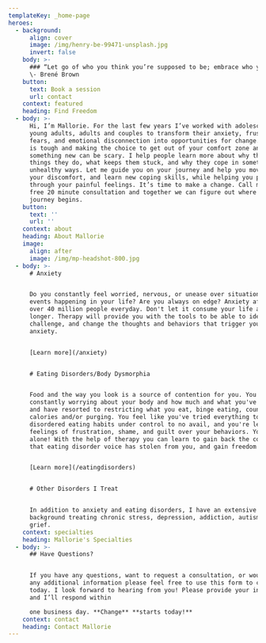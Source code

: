 ```yaml
---
templateKey: _home-page
heroes:
  - background:
      align: cover
      image: /img/henry-be-99471-unsplash.jpg
      invert: false
    body: >-
      ### “Let go of who you think you’re supposed to be; embrace who you are.”
      \- Brené Brown
    button:
      text: Book a session
      url: contact
    context: featured
    heading: Find Freedom
  - body: >-
      Hi, I’m Mallorie. For the last few years I’ve worked with adolescents,
      young adults, adults and couples to transform their anxiety, frustration,
      fears, and emotional disconnection into opportunities for change. Change
      is tough and making the choice to get out of your comfort zone and try
      something new can be scary. I help people learn more about why they do the
      things they do, what keeps them stuck, and why they cope in sometimes
      unhealthy ways. Let me guide you on your journey and help you move through
      your discomfort, and learn new coping skills, while helping you process
      through your painful feelings. It’s time to make a change. Call me for a
      free 20 minute consultation and together we can figure out where your
      journey begins.
    button:
      text: ''
      url: ''
    context: about
    heading: About Mallorie
    image:
      align: after
      image: /img/mp-headshot-800.jpg
  - body: >-
      # Anxiety


      Do you constantly feel worried, nervous, or unease over situations or
      events happening in your life? Are you always on edge? Anxiety affects
      over 40 million people everyday. Don't let it consume your life any
      longer. Therapy will provide you with the tools to be able to identify,
      challenge, and change the thoughts and behaviors that trigger your
      anxiety.


      [Learn more](/anxiety)


      # Eating Disorders/Body Dysmorphia


      Food and the way you look is a source of contention for you. You're
      constantly worrying about your body and how much and what you've eaten,
      and have resorted to restricting what you eat, binge eating, counting
      calories and/or purging. You feel like you've tried everything to get your
      disordered eating habits under control to no avail, and you're left with
      feelings of frustration, shame, and guilt over your behaviors. You're not
      alone! With the help of therapy you can learn to gain back the control
      that eating disorder voice has stolen from you, and gain freedom again!


      [Learn more](/eatingdisorders)


      # Other Disorders I Treat


      In addition to anxiety and eating disorders, I have an extensive
      background treating chronic stress, depression, addiction, autism, and
      grief.
    context: specialties
    heading: Mallorie's Specialties
  - body: >-
      ## Have Questions?


      If you have any questions, want to request a consultation, or would like
      any additional information please feel free to use this form to contact me
      today. I look forward to hearing from you! Please provide your information
      and I’ll respond within

      one business day. **Change** **starts today!**
    context: contact
    heading: Contact Mallorie
---
```


